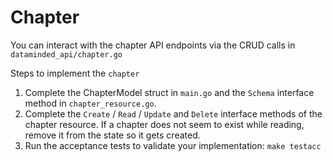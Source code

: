 # Chapter 

You can interact with the chapter API endpoints via the CRUD calls in `dataminded_api/chapter.go`

Steps to implement the `chapter`

1. Complete the ChapterModel struct in `main.go` and the `Schema` interface method in `chapter_resource.go`.
2. Complete the `Create` / `Read` / `Update` and `Delete` interface methods of the chapter resource. If a chapter does not seem to exist while reading, remove it from the state so it gets created.
3. Run the acceptance tests to validate your implementation: `make testacc`
